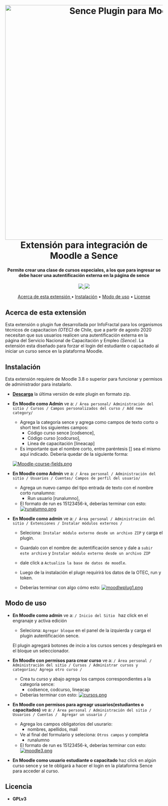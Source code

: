 
<h1 align="center">
  <br>
  <a href="infofractal.io"><img src="https://i.postimg.cc/x1VFSc3T/IF-moodle-sence.png" alt="Sence Plugin para Moodle" width="750"></a>
  <br>
  Extensión para integración de Moodle a Sence
  <br>
</h1>

<h4 align="center"> Permite crear una clase de cursos especiales, a los que para ingresar se debe hacer una autentificación externa en la página de sence</h4>

<p align="center">


  <a href="https://saythanks.io/to/contacto%40infofractal.io">
      <img src="https://img.shields.io/badge/Say%20Thanks-!-1EAEDB.svg">
  </a>
  <a href="https://paypal.me/infofractal">
    <img src="https://img.shields.io/badge/$-donate-ff69b4.svg?maxAge=2592000&amp;style=flat">
  </a>
</p>

<p align="center">
  <a href="#Acerca de">Acerca de esta extensión </a> •
  <a href="#Instalación">Instalación</a> •
  <a href="#Modo de uso">Modo de uso</a> •
  <a href="#license">License</a>
</p>




## Acerca de esta extensión
Esta extensión o plugin fue desarrollada por InfoFractal para los organismos técnicos de capacitacion *(OTEC)* de Chile, que a partir de agosto 2020 necesitan que sus usuarios realicen una autentificación externa en la página del Servicio Nacional de Capacitación y Empleo *(Sence)*.
La extensión esta diseñado para forzar el login del estudiante o capacitado al iniciar un curso sence en la plataforma Moodle.

## Instalación
Esta extensión requiere de Moodle 3.8 o superior para funcionar y permisos de administrador para instalarlo. 
* **[Descarga](https://github.com/InfoFractal/if_moodle_sence/archive/master.zip)** la última versión de este plugin en formato zip.

* **En Moodle como Admin** ve a: `/ Área personal/ Administración del sitio / Cursos / Campos personalizados del curso / Add new category/`
	* Agrega la categoría sence y agrega como campos de texto corto o short text los siguientes campos: 
		* Código curso sence [codsence], 
		* Código curso [codcurso],
		* Linea de capacitación [lineacap]
	* Es importante que el nombre corto, entre paréntesis [] sea el mismo aquí indicado. Debería quedar de la siguiente forma:

	[![Moodle-course-fields.png](https://i.postimg.cc/J75FZSS4/Moodle-course-fields.png)](https://postimg.cc/Z00jhsT1) 

* **En Moodle como Admin** ve a: `/ Área personal / Administración del sitio / Usuarios / Cuentas/ Campos de perfil del usuario/`
	* Agrega un nuevo campo del tipo entrada de texto con el nombre corto runalumno: 
		* Run usuario [runalumno], 
	* El formato de run es 15123456-k, deberías terminar con esto:
	[![runalumno.png](https://i.postimg.cc/RZW6c5sk/runalumno.png)](https://postimg.cc/WdP1vKP8)


* **En Moodle como admin** ve a: `/ Área personal / Administración del sitio / Extensiones / Instalar módulos externos /`
	* Seleciona: `Instalar módulo externo desde un archivo ZIP` y carga el plugin.

	* Guardalo con el nombre de: autentificación sence y dale a `subir este archivo` y `Instalar módulo externo desde un archivo ZIP` 
	* dale click a `Actualiza la base de datos de moodle`.

	* Luego de la instalación el plugn requirirá los datos de la OTEC, run y token.

	* Deberías terminar con algo cómo esto:
	[![moodlwplug1.png](https://i.postimg.cc/qq64pv3M/moodlwplug1.png)](https://postimg.cc/Cn0WNY7W)
	
## Modo de uso


* **En Moodle como admin** ve a: `/ Inicio del Sitio ` haz click en el engranaje y activa edición 
	* Seleciona: `Agregar bloque` en el panel de la izquierda y carga el plugin autentificación sence.

	El plugin agregará botones de incio a los cursos sences y desplegará en el bloque un seleccionador. 
 
* **En Moodle con permisos para crear curso** ve a: `/ Área personal / Administración del sitio / Cursos / Administrar cursos y categorías/ Agrega otro curso /`
	* Crea tu curso y abajo agrega los campos correspondientes a la categoria sence: 
		* codsence, codcurso, lineacap 
	* Deberías terminar con esto:
	[![cursos.png](https://i.postimg.cc/NjHKLhjp/cursos.png)](https://postimg.cc/LJm90bf1)

* **En Moodle con permisos para agreagr usuarios(estudiantes o capacitados)** ve a: `/ Área personal / Administración del sitio / Usuarios / Cuentas /  Agregar un usuario /`

	* Agrega los campos obligatorios del usurario: 
		* nombres, apellidos, mail 
	* Ve al final del formulario y seleciona: ` Otros campos ` y completa
		* runalumno 
	* El formato de run es 15123456-k, deberías terminar con esto:
	[![moodle3.png](https://i.postimg.cc/pTbc7VBt/moodle3.png)](https://postimg.cc/3y1Z0T6L)


* **En Moodle como usuario estudiante o capacitado** haz click en algún curso sence y se te obligará a hacer el login en la plataforma Sence para acceder al curso. 

## Licencia

*  **GPLv3**
	

